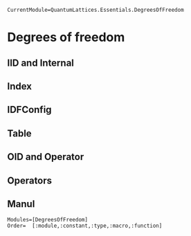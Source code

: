 ```@meta
CurrentModule=QuantumLattices.Essentials.DegreesOfFreedom
```

# Degrees of freedom

## IID and Internal

## Index

## IDFConfig

## Table

## OID and Operator

## Operators

## Manul

```@autodocs
Modules=[DegreesOfFreedom]
Order=  [:module,:constant,:type,:macro,:function]
```
